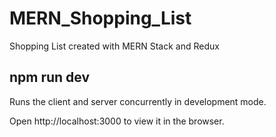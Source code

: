 # MERN_Shopping_List
Shopping List created with MERN Stack and Redux

## npm run dev
Runs the client and server concurrently in development mode.

Open http://localhost:3000 to view it in the browser.
